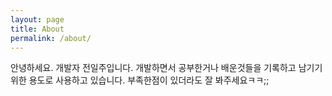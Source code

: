 ```yaml
---
layout: page
title: About
permalink: /about/
---
```


안녕하세요. 개발자 전일주입니다.
개발하면서 공부한거나 배운것들을 기록하고 남기기 위한 용도로 사용하고 있습니다.
부족한점이 있더라도 잘 봐주세요ㅋㅋ;;
